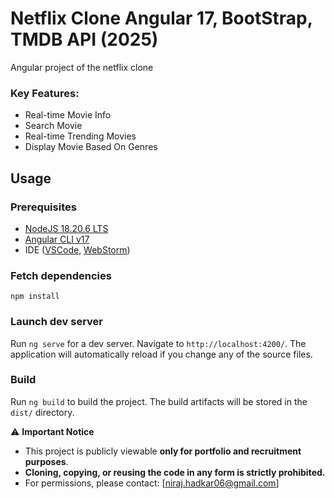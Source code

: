 # Netflix Clone Angular 17, BootStrap, TMDB API (2025) 

Angular project of the netflix clone

### Key Features:
- Real-time Movie Info
- Search Movie
- Real-time Trending Movies
- Display Movie Based On Genres

## Usage
### Prerequisites
- [NodeJS 18.20.6 LTS](https://nodejs.org/dist/v18.20.6/node-v18.20.6.pkg)
- [Angular CLI v17](https://www.npmjs.com/package/@angular/cli)
- IDE ([VSCode](https://code.visualstudio.com/download), [WebStorm](https://www.jetbrains.com/webstorm/download/))

### Fetch dependencies
``npm install``

### Launch dev server
Run `ng serve` for a dev server. Navigate to `http://localhost:4200/`. The application will automatically reload if you change any of the source files.

### Build
Run `ng build` to build the project. The build artifacts will be stored in the `dist/` directory.

⚠️ **Important Notice**  
- This project is publicly viewable **only for portfolio and recruitment purposes**.  
- **Cloning, copying, or reusing the code in any form is strictly prohibited.**  
- For permissions, please contact: [niraj.hadkar06@gmail.com]
